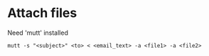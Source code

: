 Attach files
============

Need 'mutt' installed
```
mutt -s "<subject>" <to> < <email_text> -a <file1> -a <file2>
```
